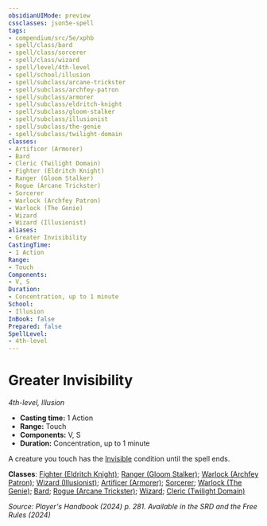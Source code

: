 ```yaml
---
obsidianUIMode: preview
cssclasses: json5e-spell
tags:
- compendium/src/5e/xphb
- spell/class/bard
- spell/class/sorcerer
- spell/class/wizard
- spell/level/4th-level
- spell/school/illusion
- spell/subclass/arcane-trickster
- spell/subclass/archfey-patron
- spell/subclass/armorer
- spell/subclass/eldritch-knight
- spell/subclass/gloom-stalker
- spell/subclass/illusionist
- spell/subclass/the-genie
- spell/subclass/twilight-domain
classes:
- Artificer (Armorer)
- Bard
- Cleric (Twilight Domain)
- Fighter (Eldritch Knight)
- Ranger (Gloom Stalker)
- Rogue (Arcane Trickster)
- Sorcerer
- Warlock (Archfey Patron)
- Warlock (The Genie)
- Wizard
- Wizard (Illusionist)
aliases:
- Greater Invisibility
CastingTime: 
- 1 Action
Range:
- Touch
Components:
- V, S
Duration:
- Concentration, up to 1 minute
School:
- Illusion
InBook: false
Prepared: false
SpellLevel:
- 4th-level
---
```

# Greater Invisibility
*4th-level, Illusion*  


- **Casting time:** 1 Action
- **Range:** Touch
- **Components:** V, S
- **Duration:** Concentration, up to 1 minute

A creature you touch has the [Invisible](conditions.md#Invisible) condition until the spell ends.

**Classes**: [Fighter (Eldritch Knight)](/3-Mechanics/CLI/lists/list-spells-classes-eldritch-knight-xphb.md "subclass=XPHB;class=XPHB"); [Ranger (Gloom Stalker)](/3-Mechanics/CLI/lists/list-spells-classes-gloom-stalker-xphb.md "subclass=XPHB;class=XPHB"); [Warlock (Archfey Patron)](/3-Mechanics/CLI/lists/list-spells-classes-archfey-patron-xphb.md "subclass=XPHB;class=XPHB"); [Wizard (Illusionist)](/3-Mechanics/CLI/lists/list-spells-classes-illusionist-xphb.md "subclass=XPHB;class=XPHB"); [Artificer (Armorer)](/3-Mechanics/CLI/lists/list-spells-classes-armorer-tce.md "subclass=TCE;class=TCE"); [Sorcerer](/3-Mechanics/CLI/lists/list-spells-classes-sorcerer.md); [Warlock (The Genie)](/3-Mechanics/CLI/lists/list-spells-classes-the-genie-tce.md "subclass=TCE;class=XPHB"); [Bard](/3-Mechanics/CLI/lists/list-spells-classes-bard.md); [Rogue (Arcane Trickster)](/3-Mechanics/CLI/lists/list-spells-classes-arcane-trickster-xphb.md "subclass=XPHB;class=XPHB"); [Wizard](/3-Mechanics/CLI/lists/list-spells-classes-wizard.md); [Cleric (Twilight Domain)](/3-Mechanics/CLI/lists/list-spells-classes-twilight-domain-tce.md "subclass=TCE;class=XPHB")

*Source: Player's Handbook (2024) p. 281. Available in the <span title='Systems Reference Document (5.2)'>SRD</span> and the Free Rules (2024)*